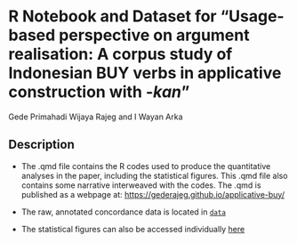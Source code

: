 R Notebook and Dataset for “Usage-based perspective on argument
realisation: A corpus study of Indonesian BUY verbs in applicative
construction with -*kan*”
================
Gede Primahadi Wijaya Rajeg and I Wayan Arka

<!-- README.md is generated from README.Rmd. Please edit that file -->
<!-- badges: start -->
<!-- badges: end -->

## Description

- The .qmd file contains the R codes used to produce the quantitative
  analyses in the paper, including the statistical figures. This .qmd
  file also contains some narrative interweaved with the codes. The .qmd
  is published as a webpage at:
  <https://gederajeg.github.io/applicative-buy/>

- The raw, annotated concordance data is located in
  [`data`](https://github.com/gederajeg/applicative-buy/tree/main/data)

- The statistical figures can also be accessed individually
  [here](https://github.com/gederajeg/applicative-buy/tree/main/nusa-applicative-code_files/figure-html)
